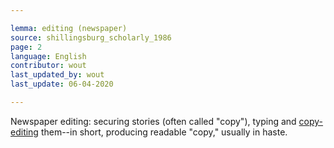 ```yaml
---

lemma: editing (newspaper)
source: shillingsburg_scholarly_1986
page: 2
language: English
contributor: wout
last_updated_by: wout
last_update: 06-04-2020

---
```


Newspaper editing: securing stories (often called "copy"), typing and [copy-editing](copyediting) them--in short, producing readable "copy," usually in haste.
